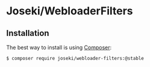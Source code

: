 Joseki/WebloaderFilters
=======================

Installation
------------

The best way to install is using  [Composer](http://getcomposer.org/):

```sh
$ composer require joseki/webloader-filters:@stable
```
